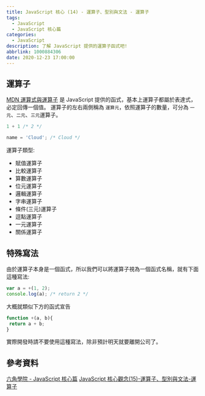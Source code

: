 ```yaml
---
title: JavaScript 核心 (14) - 運算子、型別與文法 - 運算子
tags:
  - JavaScript
  - JavaScript 核心篇
categories:
  - JavaScript
description: 了解 JavaScript 提供的運算子函式吧!
abbrlink: 1000884306
date: 2020-12-23 17:00:00
---
```


## 運算子

[MDN 運算式與運算子](https://developer.mozilla.org/zh-TW/docs/Web/JavaScript/Guide/Expressions_and_Operators)
是 JavaScript 提供的函式，基本上運算子都屬於表達式，必定回傳一個值。
運算子的左右兩側稱為 `運算元`，依照運算子的數量，可分為 `一元`、`二元`、`三元`運算子。

``` JavaScript
1 + 1 /* 2 */

name = 'Cloud'; /* Cloud */
```

運算子類型:

* 賦值運算子
* 比較運算子
* 算數運算子
* 位元運算子
* 邏輯運算子
* 字串運算子
* 條件(三元)運算子
* 逗點運算子
* 一元運算子
* 關係運算子

## 特殊寫法

由於運算子本身是一個函式，所以我們可以將運算子視為一個函式名稱，就有下面這種寫法:

``` JavaScript
var a = +(1, 2);
console.log(a); /* return 2 */
```

大概就類似下方的函式宣告

``` JavaScript
function +(a, b){
 return a + b;
}
```

實際開發時請不要使用這種寫法，除非預計明天就要離開公司了。

## 參考資料

[六角學院 - JavaScript 核心篇](https://www.hexschool.com/courses/js-core.html)
[JavaScript 核心觀念(15)-運算子、型別與文法-運算子](https://hsiangfeng.github.io/javascript/20200628/192115648/)
